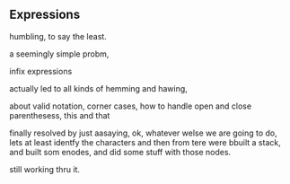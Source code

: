 ## Expressions

humbling, to say the least.

a seemingly simple probm,

infix expressions

actually led to all kinds of hemming and hawing,

about valid notation, corner cases, how to handle open and close parenthesess, this and that

finally resolved by just aasaying, ok, whatever welse we are going to do,
lets at least identfy the characters
and then from tere were bbuilt a stack, and built som enodes,
and did some stuff with those nodes.


still working thru it.